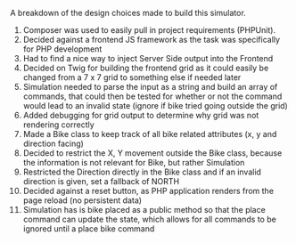 A breakdown of the design choices made to build this simulator.

1. Composer was used to easily pull in project requirements (PHPUnit).
2. Decided against a frontend JS framework as the task was specifically for PHP development
3. Had to find a nice way to inject Server Side output into the Frontend
4. Decided on Twig for building the frontend grid as it could easily be changed from a 7 x 7 grid to something else if needed later
5. Simulation needed to parse the input as a string and build an array of commands, that could then be tested for whether or not the command would lead to an invalid state (ignore if bike tried going outside the grid)
6. Added debugging for grid output to determine why grid was not rendering correctly
7. Made a Bike class to keep track of all bike related attributes (x, y and direction facing)
8. Decided to restrict the X, Y movement outside the Bike class, because the information is not relevant for Bike, but rather Simulation
9. Restricted the Direction directly in the Bike class and if an invalid direction is given, set a fallback of NORTH
10. Decided against a reset button, as PHP application renders from the page reload (no persistent data)
11. Simulation has is bike placed as a public method so that the place command can update the state, which allows for all commands to be ignored until a place bike command
